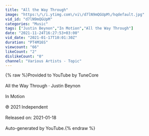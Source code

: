 ```yaml
---
title: "All the Way Through"
image: "https:\/\/i.ytimg.com\/vi\/d7lN9mQGUpM\/hqdefault.jpg"
vid_id: "d7lN9mQGUpM"
categories: "Music"
tags: ["Justin Beynon","In Motion","All the Way Through"]
date: "2021-11-24T16:27:53+03:00"
vid_date: "2021-01-17T10:01:30Z"
duration: "PT4M16S"
viewcount: "66"
likeCount: "2"
dislikeCount: "0"
channel: "Various Artists - Topic"
---
```

{% raw %}Provided to YouTube by TuneCore<br /><br />All the Way Through · Justin Beynon<br /><br />In Motion<br /><br />℗ 2021 Independent<br /><br />Released on: 2021-01-18<br /><br />Auto-generated by YouTube.{% endraw %}
